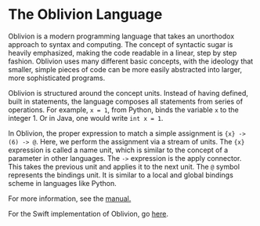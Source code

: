 The Oblivion Language
=======

Oblivion is a modern programming language that takes an unorthodox approach to syntax and computing. The concept of syntactic sugar is heavily emphasized, making the code readable in a linear, step by step fashion. Oblivion uses many different basic concepts, with the ideology that smaller, simple pieces of code can be more easily abstracted into larger, more sophisticated programs.

Oblivion is structured around the concept units. Instead of having defined, built in statements, the language composes all statements from series of operations. For example, `x = 1`, from Python, binds the variable `x` to the integer 1. Or in Java, one would write `int x = 1`.

In Oblivion, the proper expression to match a simple assignment is `{x} -> (6) -> @`. Here, we perform the assignment via a stream of units. The `{x}` expression is called a name unit, which is similar to the concept of a parameter in other languages. The `->` expression is the apply connector. This takes the previous unit and applies it to the next unit. The `@` symbol represents the bindings unit. It is similar to a local and global bindings scheme in languages like Python.

For more information, see the [manual.](SUMMARY.md)

For the Swift implementation of Oblivion, go [here](https://github.com/jweinst1/Oblivion).

